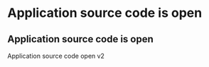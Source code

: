 # Application source code is open

Application source code is open
------
Application source code open v2
